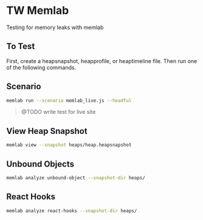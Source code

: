 # TW Memlab

Testing for memory leaks with memlab

## To Test

First, create a heapsnapshot, heapprofile, or heaptimeline file. Then run one of the following commands.

## Scenario

```bash
memlab run --scenario memlab_live.js --headful
```

> @TODO write test for live site

## View Heap Snapshot

```bash
memlab view --snapshot heaps/heap.heapsnapshot
```

## Unbound Objects

```bash
memlab analyze unbound-object --snapshot-dir heaps/
```

## React Hooks

```bash
memlab analyze react-hooks --snapshot-dir heaps/
```